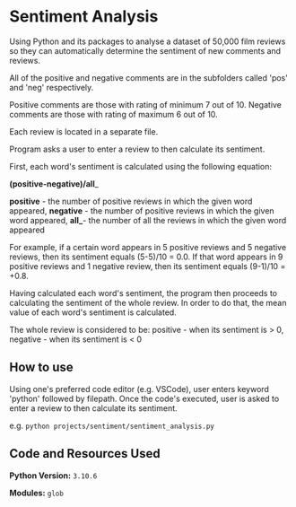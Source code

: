 # Sentiment Analysis

Using Python and its packages to analyse a dataset of 50,000 film reviews so they can automatically determine the sentiment of new comments and reviews.

All of the positive and negative comments are in the subfolders called 'pos' and 'neg' respectively.

Positive comments are those with rating of minimum 7 out of 10.
Negative comments are those with rating of maximum 6 out of 10.

Each review is located in a separate file.

Program asks a user to enter a review to then calculate its sentiment.

First, each word's sentiment is calculated using the following equation:

 **(positive-negative)/all**_

**positive** - the number of positive reviews in which the given word appeared,
**negative** - the number of positive reviews in which the given word appeared,
**all_**- the number of all the reviews in which the given word appeared

For example, if a certain word appears in 5 positive reviews and 5 negative reviews, then its sentiment equals (5-5)/10 = 0.0. 
If that word appears in 9 positive reviews and 1 negative review, then its sentiment equals (9-1)/10 = +0.8.

Having calculated each word's sentiment, the program then proceeds to calculating the sentiment of the whole review. In order to do that, the mean value of each word's sentiment is calculated.

The whole review is considered to be:
positive - when its sentiment is > 0,
negative - when its sentiment is < 0

## How to use
Using one's preferred code editor (e.g. VSCode), user enters keyword 'python' followed by filepath. Once the code's executed, user is asked to enter a review to then calculate its sentiment. 

e.g. `python projects/sentiment/sentiment_analysis.py`

## Code and Resources Used
**Python Version:** `3.10.6`

**Modules:** `glob` 
